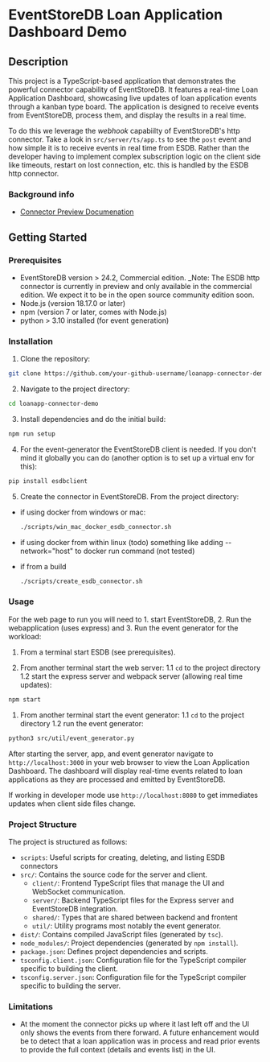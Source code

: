 # EventStoreDB Loan Application Dashboard Demo

## Description

This project is a TypeScript-based application that demonstrates the powerful connector capability of EventStoreDB. It features a real-time Loan Application Dashboard, showcasing live updates of loan application events through a kanban type board. The application is designed to receive events from EventStoreDB, process them, and display the results in a real time.

To do this we leverage the _webhook_ capabiilty of EventStoreDB's http connector. Take a look in `src/server/ts/app.ts` to see the `post` event
and how simple it is to receive events in real time from ESDB. Rather than the developer having to implement complex subscription logic on the
client side like timeouts, restart on lost connection, etc. this is handled by the ESDB http connector.

### Background info

- [Connector Preview Documenation](https://developers.eventstore.com/connectors/#motivation)

## Getting Started

### Prerequisites

- EventStoreDB version > 24.2, Commercial edition. _Note: The ESDB http connector is currently in preview and only available in the commercial 
edition. We expect it to be in the open source community edition soon.
- Node.js (version 18.17.0 or later)
- npm (version 7 or later, comes with Node.js)
- python > 3.10 installed (for event generation)

### Installation

1. Clone the repository:

```bash
git clone https://github.com/your-github-username/loanapp-connector-demo.git
```

2. Navigate to the project directory:

```bash
cd loanapp-connector-demo
```

3. Install dependencies and do the initial build:

```bash
npm run setup
```

4. For the event-generator the EventStoreDB client is needed. If you don't mind it globally you can do (another option is to set up a virtual env for this):

```bash
pip install esdbclient
```

5. Create the connector in EventStoreDB. From the project directory:

- if using docker from windows or mac:

  ```bash
  ./scripts/win_mac_docker_esdb_connector.sh
  ```

- if using docker from within linux (todo) something like adding --network="host" to docker run command (not tested)

- if from a build

  ```bash
  ./scripts/create_esdb_connector.sh
  ```

### Usage

For the web page to run you will need to 1. start EventStoreDB, 2. Run the webapplication (uses express) and 3. Run the event generator for the workload:

1. From a terminal start ESDB (see prerequisites).

1. From another terminal start the web server:
  1.1 `cd` to the project directory
  1.2 start the express server and webpack server (allowing real time updates):

  ```bash
  npm start
  ```

1. From another terminal start the event generator:
  1.1 `cd` to the project directory
  1.2 run the event generator:

  ```bash
  python3 src/util/event_generator.py
  ```

After starting the server, app, and event generator navigate to `http://localhost:3000` in your web browser to view the Loan Application Dashboard. The dashboard will display real-time events related to loan applications as they are processed and emitted by EventStoreDB.

If working in developer mode use `http://localhost:8080` to get immediates updates when client side files change.

### Project Structure

The project is structured as follows:

- `scripts`: Useful scripts for creating, deleting, and listing ESDB connectors
- `src/`: Contains the source code for the server and client.
  - `client/`: Frontend TypeScript files that manage the UI and WebSocket communication.
  - `server/`: Backend TypeScript files for the Express server and EventStoreDB integration.
  - `shared/`: Types that are shared between backend and frontent
  - `util/`: Utility programs most notably the event generator.
- `dist/`: Contains compiled JavaScript files (generated by `tsc`).
- `node_modules/`: Project dependencies (generated by `npm install`).
- `package.json`: Defines project dependencies and scripts.
- `tsconfig.client.json`: Configuration file for the TypeScript compiler specific to building the client.
- `tsconfig.server.json`: Configuration file for the TypeScript compiler specific to building the server.

### Limitations

- At the moment the connector picks up where it last left off and the UI only shows the events from there forward. A future enhancement would be to detect that a loan application was in process and read prior events to provide the full context (details and events list) in the UI.